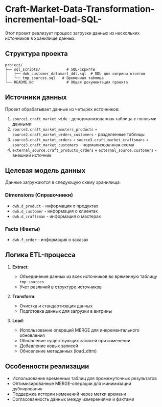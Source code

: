 # Craft-Market-Data-Transformation-incremental-load-SQL-
Этот проект реализует процесс загрузки данных из нескольких источников в хранилище данных.

## Структура проекта
```text
project/
├── sql_scripts/            # SQL-скрипты 
│   ├── dwh_customer_datamart_ddl.sql  # DDL для витрины отчетов
│   └── tmp_sources.sql   # Временная таблица
└── README.md               # Общая документация проекта
```

## Источники данных

Проект обрабатывает данные из четырех источников:
1. `source1.craft_market_wide` - денормализованная таблица с полными данными
2. `source2.craft_market_masters_products` + `source2.craft_market_orders_customers` - разделенные таблицы
3. `source3.craft_market_orders` + `source3.craft_market_craftsmans` + `source3.craft_market_customers` - нормализованная схема
4. `external_source.craft_products_orders` + `external_source.customers` - внешний источник

## Целевая модель данных

Данные загружаются в следующую схему хранилища:

### Dimensions (Справочники)
- `dwh.d_product` - информация о продуктах
- `dwh.d_customer` - информация о клиентах
- `dwh.d_craftsman` - информация о мастерах

### Facts (Факты)
- `dwh.f_order` - информация о заказах

## Логика ETL-процесса

1. **Extract**: 
   - Объединение данных из всех источников во временную таблицу `tmp_sources`
   - Учет различий в структуре источников

2. **Transform**:
   - Очистка и стандартизация данных
   - Подготовка данных для загрузки в витрины

3. **Load**:
   - Использование операций MERGE для инкрементального обновления
   - Обновление существующих записей при изменении
   - Добавление новых записей
   - Обновление метаданных (load_dttm)

## Особенности реализации

- Использование временных таблиц для промежуточных результатов
- Оптимизированные MERGE-операции для минимизации дублирования
- Поддержка истории изменений через метки времени
- Согласованность данных между измерениями и фактами

